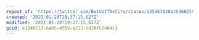 ```yaml
---
repost_of: 'https://twitter.com/ButNotTheCity/status/1354870381463662594?s=20'
created: '2021-01-28T19:37:15.627Z'
modified: '2021-01-28T19:37:15.627Z'
guid: a1540732-6a06-4559-a213-5d26f62d84c1
---
```

 
